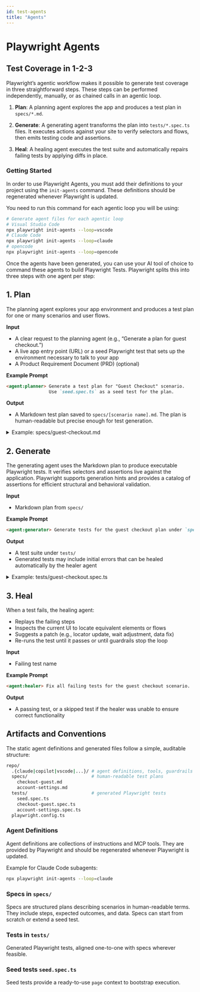 ```yaml
---
id: test-agents
title: "Agents"
---
```


# Playwright Agents

## Test Coverage in 1-2-3

Playwright’s agentic workflow makes it possible to generate test coverage in three straightforward steps.
These steps can be performed independently, manually, or as chained calls in an agentic loop.

1. **Plan**: A planning agent explores the app and produces a test plan in `specs/*.md`.

2. **Generate**: A generating agent transforms the plan into `tests/*.spec.ts` files. It executes actions against your site to verify selectors and flows, then emits testing code and assertions.

3. **Heal**: A healing agent executes the test suite and automatically repairs failing tests by applying diffs in place.

### Getting Started

In order to use Playwright Agents, you must add their definitions to your project using
the `init-agents` command. These definitions should be regenerated whenever Playwright
is updated.

You need to run this command for each agentic loop you will be using:

```bash
# Generate agent files for each agentic loop
# Visual Studio Code
npx playwright init-agents --loop=vscode
# Claude Code
npx playwright init-agents --loop=claude
# opencode
npx playwright init-agents --loop=opencode
```

Once the agents have been generated, you can use your AI tool of choice to command these agents to build Playwright Tests. Playwright splits this into three steps with one agent per step:

## 1. Plan

The planning agent explores your app environment and produces a test plan for one or many scenarios and user flows.

**Input**

* A clear request to the planning agent (e.g., “Generate a plan for guest checkout.”)
* A live app entry point (URL) or a seed Playwright test that sets up the environment necessary to talk to your app
* A Product Requirement Document (PRD) (optional)

**Example Prompt**

```markdown
<agent:planner> Generate a test plan for "Guest Checkout" scenario.
                Use `seed.spec.ts` as a seed test for the plan.
```

**Output**

* A Markdown test plan saved to `specs/[scenario name].md`. The plan is human-readable but precise enough for test generation.

<details>
<summary>Example: specs/guest-checkout.md</summary>

```markdown
# Feature: Guest Checkout

## Purpose
Allow a user to purchase without creating an account.

## Preconditions
- Test seed `tests/seed.spec.ts`.
- Payment sandbox credentials available via env vars.

## Scenarios

### SC-1: Add single item to cart and purchase
**Steps**
1. Open home page.
2. Search for "Wireless Mouse".
3. Open product page and add to cart.
4. Proceed to checkout as guest.
5. Fill shipping and payment details.
6. Confirm order.

**Expected**
- Cart count increments after item is added.
- Checkout page shows item, price, tax, and total.
- Order confirmation number appears; status is "Processing".

### SC-2: Tax and shipping recalculation on address change
**Steps**
1. Start checkout with a CA address.
2. Change state to NY.

**Expected**
- Tax and shipping values recalculate.

## Data
- Product SKU: `WM-123`
- Payment: sandbox card `4111 1111 1111 1111`, valid expiry, CVV `123`.

## Methodology
*Optional notes about testing methodology*
```
</details>

## 2. Generate

The generating agent uses the Markdown plan to produce executable Playwright tests.
It verifies selectors and assertions live against the application. Playwright supports
generation hints and provides a catalog of assertions for efficient structural and
behavioral validation.

**Input**

* Markdown plan from `specs/`

**Example Prompt**

```markdown
<agent:generator> Generate tests for the guest checkout plan under `specs/`.
```

**Output**

* A test suite under `tests/`
* Generated tests may include initial errors that can be healed automatically by the healer agent

<details>
<summary>Example: tests/guest-checkout.spec.ts</summary>

```ts
import { test, expect } from '@playwright/test';

test.describe('Guest Checkout', () => {
  test('SC-1: add item and purchase', async ({ page }) => {
    await page.goto('/');
    await page.getByRole('searchbox', { name: /search/i }).fill('Wireless Mouse');
    await page.getByRole('button', { name: /search/i }).click();

    await page.getByRole('link', { name: /wireless mouse/i }).click();
    await page.getByRole('button', { name: /add to cart/i }).click();

    // Assertion: cart badge increments
    await expect(page.getByTestId('cart-badge')).toHaveText('1');

    await page.getByRole('link', { name: /checkout/i }).click();
    await page.getByRole('button', { name: /continue as guest/i }).click();

    // Fill checkout form
    await page.getByLabel('Email').fill(process.env.CHECKOUT_EMAIL!);
    await page.getByLabel('Full name').fill('Alex Guest');
    await page.getByLabel('Address').fill('1 Market St');
    await page.getByLabel('City').fill('San Francisco');
    await page.getByLabel('State').selectOption('CA');
    await page.getByLabel('ZIP').fill('94105');

    // Payment (sandbox)
    const frame = page.frameLocator('[data-testid="card-iframe"]');
    await frame.getByLabel('Card number').fill('4111111111111111');
    await frame.getByLabel('MM / YY').fill('12/30');
    await frame.getByLabel('CVC').fill('123');

    await page.getByRole('button', { name: /pay/i }).click();

    // Assertions: confirmation invariants
    await expect(page).toHaveURL(/\/orders\/\w+\/confirmation/);
    await expect(page.getByRole('heading', { name: /thank you/i })).toBeVisible();
    await expect(page.getByTestId('order-status')).toHaveText(/processing/i);

    // Optional visual check
    await expect(page.locator('[data-testid="order-summary"]')).toHaveScreenshot();
  });
});
```
</details>

## 3. Heal

When a test fails, the healing agent:

* Replays the failing steps
* Inspects the current UI to locate equivalent elements or flows
* Suggests a patch (e.g., locator update, wait adjustment, data fix)
* Re-runs the test until it passes or until guardrails stop the loop

**Input**

* Failing test name

**Example Prompt**

```markdown
<agent:healer> Fix all failing tests for the guest checkout scenario.
```

**Output**

* A passing test, or a skipped test if the healer was unable to ensure correct functionality

## Artifacts and Conventions

The static agent definitions and generated files follow a simple, auditable structure:

```bash
repo/
  .{claude|copilot|vscode|...}/ # agent definitions, tools, guardrails
  specs/                        # human-readable test plans
    checkout-guest.md
    account-settings.md
  tests/                        # generated Playwright tests
    seed.spec.ts
    checkout-guest.spec.ts
    account-settings.spec.ts
  playwright.config.ts
```

### Agent Definitions

Agent definitions are collections of instructions and MCP tools. They are provided by
Playwright and should be regenerated whenever Playwright is updated.

Example for Claude Code subagents:

```bash
npx playwright init-agents --loop=claude
```

### Specs in `specs/`

Specs are structured plans describing scenarios in human-readable terms. They include
steps, expected outcomes, and data. Specs can start from scratch or extend a seed test.

### Tests in `tests/`

Generated Playwright tests, aligned one-to-one with specs wherever feasible.

### Seed tests `seed.spec.ts`

Seed tests provide a ready-to-use `page` context to bootstrap execution.
